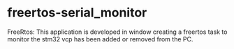 # freertos-serial_monitor
FreeRtos: This application is developed in window creating a freertos task to monitor the stm32 vcp has been added or removed from the PC.
